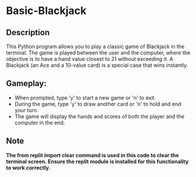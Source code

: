 # Basic-Blackjack

## Description
This Python program allows you to play a classic game of Blackjack in the terminal. The game is played between the user and the computer, where the objective is to have a hand value closest to 21 without exceeding it. A Blackjack (an Ace and a 10-value card) is a special case that wins instantly.

## Gameplay:

  - When prompted, type 'y' to start a new game or 'n' to exit.
  - During the game, type 'y' to draw another card or 'n' to hold and end your turn.
  - The game will display the hands and scores of both the player and the computer in the end.

## Note
**The from replit import clear command is used in this code to clear the terminal screen. Ensure the replit module is installed for this functionality to work correctly.**
